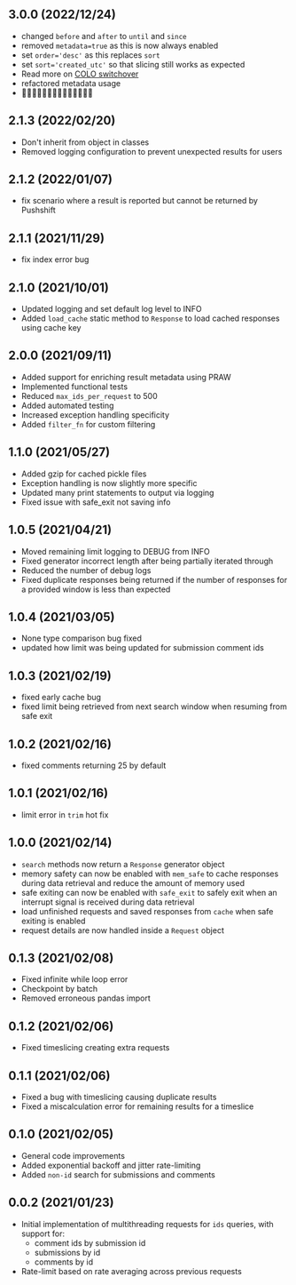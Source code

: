 ## 3.0.0 (2022/12/24)

- changed `before` and `after` to `until` and `since`
- removed `metadata=true` as this is now always enabled
- set `order='desc'` as this replaces `sort`
- set `sort='created_utc'` so that slicing still works as expected
- Read more on [COLO switchover](https://www.reddit.com/r/pushshift/comments/zkggt0/update_on_colo_switchover_bug_fixes_reindexing/)
- refactored metadata usage
- 🎅🎅🎅🎅🎅🎅🎅🎅🎅🎅🎅🎅🎅🎅

## 2.1.3 (2022/02/20)

- Don't inherit from object in classes
- Removed logging configuration to prevent unexpected results for users

## 2.1.2 (2022/01/07)

- fix scenario where a result is reported but cannot be returned by Pushshift

## 2.1.1 (2021/11/29)

- fix index error bug

## 2.1.0 (2021/10/01)

- Updated logging and set default log level to INFO
- Added `load_cache` static method to `Response` to load cached responses using cache key

## 2.0.0 (2021/09/11)

- Added support for enriching result metadata using PRAW
- Implemented functional tests
- Reduced `max_ids_per_request` to 500
- Added automated testing
- Increased exception handling specificity
- Added `filter_fn` for custom filtering

## 1.1.0 (2021/05/27)

- Added gzip for cached pickle files
- Exception handling is now slightly more specific
- Updated many print statements to output via logging
- Fixed issue with safe_exit not saving info

## 1.0.5 (2021/04/21)

- Moved remaining limit logging to DEBUG from INFO
- Fixed generator incorrect length after being partially iterated through
- Reduced the number of debug logs
- Fixed duplicate responses being returned if the number of responses for a provided window is less than expected

## 1.0.4 (2021/03/05)

- None type comparison bug fixed
- updated how limit was being updated for submission comment ids

## 1.0.3 (2021/02/19)

- fixed early cache bug
- fixed limit being retrieved from next search window when resuming from safe exit

## 1.0.2 (2021/02/16)

- fixed comments returning 25 by default

## 1.0.1 (2021/02/16)

- limit error in `trim` hot fix

## 1.0.0 (2021/02/14)

- `search` methods now return a `Response` generator object
- memory safety can now be enabled with `mem_safe` to cache responses during data retrieval and reduce the amount of memory used
- safe exiting can now be enabled with `safe_exit` to safely exit when an interrupt signal is received during data retrieval
- load unfinished requests and saved responses from `cache` when safe exiting is enabled
- request details are now handled inside a `Request` object

## 0.1.3 (2021/02/08)

- Fixed infinite while loop error
- Checkpoint by batch
- Removed erroneous pandas import

## 0.1.2 (2021/02/06)

- Fixed timeslicing creating extra requests

## 0.1.1 (2021/02/06)

- Fixed a bug with timeslicing causing duplicate results
- Fixed a miscalculation error for remaining results for a timeslice

## 0.1.0 (2021/02/05)

- General code improvements
- Added exponential backoff and jitter rate-limiting
- Added `non-id` search for submissions and comments

## 0.0.2 (2021/01/23)

- Initial implementation of multithreading requests for `ids` queries, with support for:
  - comment ids by submission id
  - submissions by id
  - comments by id
- Rate-limit based on rate averaging across previous requests

